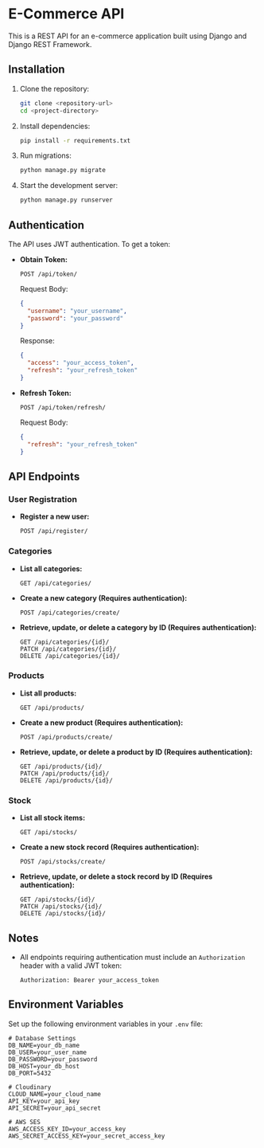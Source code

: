 # E-Commerce API

This is a REST API for an e-commerce application built using Django and Django REST Framework.

## Installation

1. Clone the repository:
   ```sh
   git clone <repository-url>
   cd <project-directory>
   ```

2. Install dependencies:
   ```sh
   pip install -r requirements.txt
   ```

3. Run migrations:
   ```sh
   python manage.py migrate
   ```

4. Start the development server:
   ```sh
   python manage.py runserver
   ```

## Authentication

The API uses JWT authentication. To get a token:

- **Obtain Token:**
  ```http
  POST /api/token/
  ```
  Request Body:
  ```json
  {
    "username": "your_username",
    "password": "your_password"
  }
  ```
  Response:
  ```json
  {
    "access": "your_access_token",
    "refresh": "your_refresh_token"
  }
  ```

- **Refresh Token:**
  ```http
  POST /api/token/refresh/
  ```
  Request Body:
  ```json
  {
    "refresh": "your_refresh_token"
  }
  ```

## API Endpoints

### User Registration
- **Register a new user:**
  ```http
  POST /api/register/
  ```

### Categories
- **List all categories:**
  ```http
  GET /api/categories/
  ```
- **Create a new category (Requires authentication):**
  ```http
  POST /api/categories/create/
  ```
- **Retrieve, update, or delete a category by ID (Requires authentication):**
  ```http
  GET /api/categories/{id}/
  PATCH /api/categories/{id}/
  DELETE /api/categories/{id}/
  ```

### Products
- **List all products:**
  ```http
  GET /api/products/
  ```
- **Create a new product (Requires authentication):**
  ```http
  POST /api/products/create/
  ```
- **Retrieve, update, or delete a product by ID (Requires authentication):**
  ```http
  GET /api/products/{id}/
  PATCH /api/products/{id}/
  DELETE /api/products/{id}/
  ```

### Stock
- **List all stock items:**
  ```http
  GET /api/stocks/
  ```
- **Create a new stock record (Requires authentication):**
  ```http
  POST /api/stocks/create/
  ```
- **Retrieve, update, or delete a stock record by ID (Requires authentication):**
  ```http
  GET /api/stocks/{id}/
  PATCH /api/stocks/{id}/
  DELETE /api/stocks/{id}/
  ```

## Notes
- All endpoints requiring authentication must include an `Authorization` header with a valid JWT token:
  ```http
  Authorization: Bearer your_access_token
  ```

## Environment Variables
Set up the following environment variables in your `.env` file:
```
# Database Settings
DB_NAME=your_db_name
DB_USER=your_user_name
DB_PASSWORD=your_password
DB_HOST=your_db_host
DB_PORT=5432

# Cloudinary
CLOUD_NAME=your_cloud_name
API_KEY=your_api_key
API_SECRET=your_api_secret

# AWS SES
AWS_ACCESS_KEY_ID=your_access_key
AWS_SECRET_ACCESS_KEY=your_secret_access_key
```

